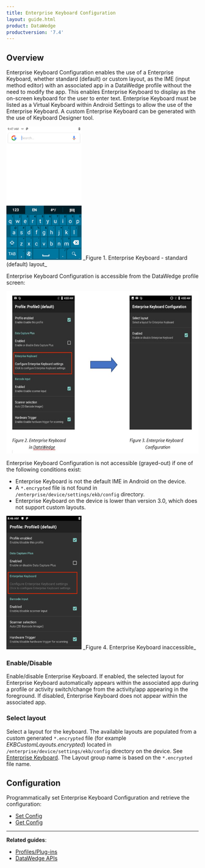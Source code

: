 ```yaml
---
title: Enterprise Keyboard Configuration
layout: guide.html
product: DataWedge
productversion: '7.4'
---
```


## Overview
Enterprise Keyboard Configuration enables the use of a Enterprise Keyboard, whether standard (default) or custom layout, as the IME (input method editor) with an associated app in a DataWedge profile without the need to modify the app. This enables Enterprise Keyboard to display as the on-screen keyboard for the user to enter text. Enterprise Keyboard must be listed as a Virtual Keyboard within Android Settings to allow the use of the Enterprise Keyboard. A custom Enterprise Keyboard can be generated with the use of Keyboard Designer tool.

<img style="height:350px" src="generic-ekb-layout.png"/>
_Figure 1. Enterprise Keyboard - standard (default) layout_             
<br>

Enterprise Keyboard Configuration is accessible from the DataWedge profile screen:

<img style="height:425px" src="dw-ekb.jpg"/>
<br>

Enterprise Keyboard Configuration is not accessible (grayed-out) if one of the following conditions exist:
* Enterprise Keyboard is not the default IME in Android on the device.  
* A `*.encrypted` file is not found in `/enterprise/device/settings/ekb/config` directory. 
* Enterprise Keyboard on the device is lower than version 3.0, which does not support custom layouts. 

<img style="height:350px" src="ekb-grayed-out.png"/>
_Figure 4. Enterprise Keyboard inaccessible_
<br> 

### Enable/Disable  
Enable/disable Enterprise Keyboard. If enabled, the selected layout for Enterprise Keyboard automatically appears within the associated app during a profile or activity switch/change from the activity/app appearing in the foreground. If disabled, Enterprise Keyboard does not appear within the associated app. 

### Select layout 
Select a layout for the keyboard. The available layouts are populated from a custom generated `*.encrypted` file (for example _EKBCustomLayouts.encrypted_) located in `/enterprise/device/settings/ekb/config` directory on the device. See [Enterprise Keyboard](https://techdocs.zebra.com/enterprise-keyboard/latest/guide/settings). The Layout group name is based on the `*.encrypted` file name. 


## Configuration

Programmatically set Enterprise Keyboard Configuration and retrieve the configuration:

* [Set Config](../../api/setconfig)
* [Get Config](../../api/getconfig/#getenterprisekeyboardconfiguration)

------

**Related guides**:

* [Profiles/Plug-ins](../../profiles)
* [DataWedge APIs](../../api) 

